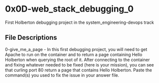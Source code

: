 # 0x0D-web_stack_debugging_0

First Holberton debugging project in the system_engineering-devops track

## File Descriptions

0-give_me_a_page - In this first debugging project, you will need to get Apache to run on the container and to return a page containing Hello Holberton when querying the root of it. After connecting to the container and fixing whatever needed to be fixed (here is your mission), you can see that curling port 80 return a page that contains Hello Holberton. Paste the command(s) you used to fix the issue in your answer file.
